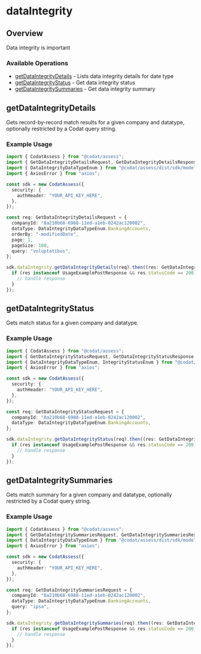 # dataIntegrity

## Overview

Data integrity is important

### Available Operations

* [getDataIntegrityDetails](#getdataintegritydetails) - Lists data integrity details for date type
* [getDataIntegrityStatus](#getdataintegritystatus) - Get data integrity status
* [getDataIntegritySummaries](#getdataintegritysummaries) - Get data integrity summary

## getDataIntegrityDetails

Gets record-by-record match results for a given company and datatype, optionally restricted by a Codat query string.

### Example Usage

```typescript
import { CodatAssess } from "@codat/assess";
import { GetDataIntegrityDetailsRequest, GetDataIntegrityDetailsResponse } from "@codat/assess/dist/sdk/models/operations";
import { DataIntegrityDataTypeEnum } from "@codat/assess/dist/sdk/models/shared";
import { AxiosError } from "axios";

const sdk = new CodatAssess({
  security: {
    authHeader: "YOUR_API_KEY_HERE",
  },
});

const req: GetDataIntegrityDetailsRequest = {
  companyId: "8a210b68-6988-11ed-a1eb-0242ac120002",
  dataType: DataIntegrityDataTypeEnum.BankingAccounts,
  orderBy: "-modifiedDate",
  page: 1,
  pageSize: 100,
  query: "voluptatibus",
};

sdk.dataIntegrity.getDataIntegrityDetails(req).then((res: GetDataIntegrityDetailsResponse | AxiosError) => {
  if (res instanceof UsageExamplePostResponse && res.statusCode == 200) {
    // handle response
  }
});
```

## getDataIntegrityStatus

Gets match status for a given company and datatype.

### Example Usage

```typescript
import { CodatAssess } from "@codat/assess";
import { GetDataIntegrityStatusRequest, GetDataIntegrityStatusResponse } from "@codat/assess/dist/sdk/models/operations";
import { DataIntegrityDataTypeEnum, IntegrityStatusEnum } from "@codat/assess/dist/sdk/models/shared";
import { AxiosError } from "axios";

const sdk = new CodatAssess({
  security: {
    authHeader: "YOUR_API_KEY_HERE",
  },
});

const req: GetDataIntegrityStatusRequest = {
  companyId: "8a210b68-6988-11ed-a1eb-0242ac120002",
  dataType: DataIntegrityDataTypeEnum.BankingAccounts,
};

sdk.dataIntegrity.getDataIntegrityStatus(req).then((res: GetDataIntegrityStatusResponse | AxiosError) => {
  if (res instanceof UsageExamplePostResponse && res.statusCode == 200) {
    // handle response
  }
});
```

## getDataIntegritySummaries

Gets match summary for a given company and datatype, optionally restricted by a Codat query string.

### Example Usage

```typescript
import { CodatAssess } from "@codat/assess";
import { GetDataIntegritySummariesRequest, GetDataIntegritySummariesResponse } from "@codat/assess/dist/sdk/models/operations";
import { DataIntegrityDataTypeEnum } from "@codat/assess/dist/sdk/models/shared";
import { AxiosError } from "axios";

const sdk = new CodatAssess({
  security: {
    authHeader: "YOUR_API_KEY_HERE",
  },
});

const req: GetDataIntegritySummariesRequest = {
  companyId: "8a210b68-6988-11ed-a1eb-0242ac120002",
  dataType: DataIntegrityDataTypeEnum.BankingAccounts,
  query: "ipsa",
};

sdk.dataIntegrity.getDataIntegritySummaries(req).then((res: GetDataIntegritySummariesResponse | AxiosError) => {
  if (res instanceof UsageExamplePostResponse && res.statusCode == 200) {
    // handle response
  }
});
```
